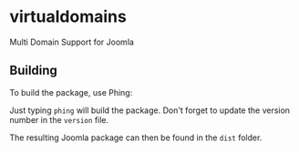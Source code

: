 # virtualdomains
Multi Domain Support for Joomla

## Building
To build the package, use Phing:

Just typing `phing` will build the package.
Don't forget to update the version number in the `version` file.

The resulting Joomla package can then be found in the `dist` folder.
